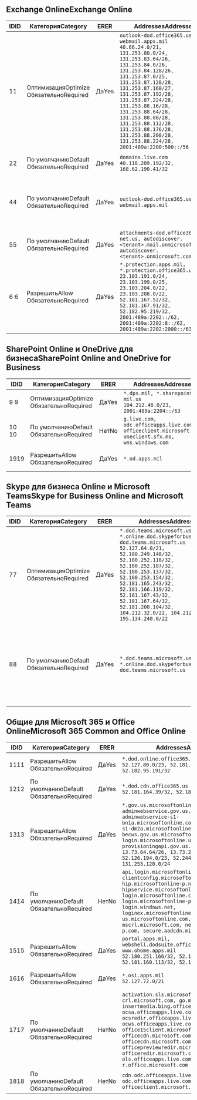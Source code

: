 <!--THIS FILE IS AUTOMATICALLY GENERATED. MANUAL CHANGES WILL BE OVERWRITTEN.-->
<!--Please contact the Office 365 Endpoints team with any questions.-->
<!--USGovDoD endpoints version 2019020800-->
<!--File generated 2019-02-08 14:00:11.4184-->

## <a name="exchange-online"></a><span data-ttu-id="c2527-101">Exchange Online</span><span class="sxs-lookup"><span data-stu-id="c2527-101">Exchange Online</span></span>

<span data-ttu-id="c2527-102">ID</span><span class="sxs-lookup"><span data-stu-id="c2527-102">ID</span></span> | <span data-ttu-id="c2527-103">Категория</span><span class="sxs-lookup"><span data-stu-id="c2527-103">Category</span></span> | <span data-ttu-id="c2527-104">ER</span><span class="sxs-lookup"><span data-stu-id="c2527-104">ER</span></span> | <span data-ttu-id="c2527-105">Addresses</span><span class="sxs-lookup"><span data-stu-id="c2527-105">Addresses</span></span> | <span data-ttu-id="c2527-106">Порты</span><span class="sxs-lookup"><span data-stu-id="c2527-106">Ports</span></span>
-- | -------------------- | --- | ---------------------------------------------------------------------------------------------------------------------------------------------------------------------------------------------------------------------------------------------------------------------------------------------------------------------------------------------------------------------------------------------- | -------------------------------
<span data-ttu-id="c2527-107">1</span><span class="sxs-lookup"><span data-stu-id="c2527-107">1</span></span> | <span data-ttu-id="c2527-108">Оптимизация</span><span class="sxs-lookup"><span data-stu-id="c2527-108">Optimize</span></span><BR><span data-ttu-id="c2527-109">Обязательно</span><span class="sxs-lookup"><span data-stu-id="c2527-109">Required</span></span> | <span data-ttu-id="c2527-110">Да</span><span class="sxs-lookup"><span data-stu-id="c2527-110">Yes</span></span> | `outlook-dod.office365.us, webmail.apps.mil`<BR>`40.66.24.0/21, 131.253.80.0/24, 131.253.83.64/26, 131.253.84.0/26, 131.253.84.128/26, 131.253.87.0/25, 131.253.87.128/28, 131.253.87.160/27, 131.253.87.192/28, 131.253.87.224/28, 131.253.88.16/28, 131.253.88.64/28, 131.253.88.80/28, 131.253.88.112/28, 131.253.88.176/28, 131.253.88.208/28, 131.253.88.224/28, 2001:489a:2200:500::/56` | <span data-ttu-id="c2527-111">**TCP:** 443, 80</span><span class="sxs-lookup"><span data-stu-id="c2527-111">**TCP:** 443, 80</span></span>
<span data-ttu-id="c2527-112">2</span><span class="sxs-lookup"><span data-stu-id="c2527-112">2</span></span> | <span data-ttu-id="c2527-113">По умолчанию</span><span class="sxs-lookup"><span data-stu-id="c2527-113">Default</span></span><BR><span data-ttu-id="c2527-114">Обязательно</span><span class="sxs-lookup"><span data-stu-id="c2527-114">Required</span></span> | <span data-ttu-id="c2527-115">Да</span><span class="sxs-lookup"><span data-stu-id="c2527-115">Yes</span></span> | `domains.live.com`<BR>`40.118.209.192/32, 168.62.190.41/32` | <span data-ttu-id="c2527-116">**TCP:** 443, 80</span><span class="sxs-lookup"><span data-stu-id="c2527-116">**TCP:** 443, 80</span></span>
<span data-ttu-id="c2527-117">4</span><span class="sxs-lookup"><span data-stu-id="c2527-117">4</span></span> | <span data-ttu-id="c2527-118">По умолчанию</span><span class="sxs-lookup"><span data-stu-id="c2527-118">Default</span></span><BR><span data-ttu-id="c2527-119">Обязательно</span><span class="sxs-lookup"><span data-stu-id="c2527-119">Required</span></span> | <span data-ttu-id="c2527-120">Да</span><span class="sxs-lookup"><span data-stu-id="c2527-120">Yes</span></span> | `outlook-dod.office365.us, webmail.apps.mil` | <span data-ttu-id="c2527-121">**TCP:** 143, 25, 587, 993, 995</span><span class="sxs-lookup"><span data-stu-id="c2527-121">**TCP:** 143, 25, 587, 993, 995</span></span>
<span data-ttu-id="c2527-122">5</span><span class="sxs-lookup"><span data-stu-id="c2527-122">5</span></span> | <span data-ttu-id="c2527-123">По умолчанию</span><span class="sxs-lookup"><span data-stu-id="c2527-123">Default</span></span><BR><span data-ttu-id="c2527-124">Обязательно</span><span class="sxs-lookup"><span data-stu-id="c2527-124">Required</span></span> | <span data-ttu-id="c2527-125">Да</span><span class="sxs-lookup"><span data-stu-id="c2527-125">Yes</span></span> | `attachments-dod.office365-net.us, autodiscover.<tenant>.mail.onmicrosoft.com, autodiscover.<tenant>.onmicrosoft.com` | <span data-ttu-id="c2527-126">**TCP:** 443, 80</span><span class="sxs-lookup"><span data-stu-id="c2527-126">**TCP:** 443, 80</span></span>
<span data-ttu-id="c2527-127">6 </span><span class="sxs-lookup"><span data-stu-id="c2527-127">6</span></span> | <span data-ttu-id="c2527-128">Разрешить</span><span class="sxs-lookup"><span data-stu-id="c2527-128">Allow</span></span><BR><span data-ttu-id="c2527-129">Обязательно</span><span class="sxs-lookup"><span data-stu-id="c2527-129">Required</span></span> | <span data-ttu-id="c2527-130">Да</span><span class="sxs-lookup"><span data-stu-id="c2527-130">Yes</span></span> | `*.protection.apps.mil, *.protection.office365.us`<BR>`23.103.191.0/24, 23.103.199.0/25, 23.103.204.0/22, 23.103.208.0/22, 52.181.167.52/32, 52.181.167.91/32, 52.182.95.219/32, 2001:489a:2202::/62, 2001:489a:2202:8::/62, 2001:489a:2202:2000::/63` | <span data-ttu-id="c2527-131">**TCP:** 25, 443</span><span class="sxs-lookup"><span data-stu-id="c2527-131">**TCP:** 25, 443</span></span>

## <a name="sharepoint-online-and-onedrive-for-business"></a><span data-ttu-id="c2527-132">SharePoint Online и OneDrive для бизнеса</span><span class="sxs-lookup"><span data-stu-id="c2527-132">SharePoint Online and OneDrive for Business</span></span>

<span data-ttu-id="c2527-133">ID</span><span class="sxs-lookup"><span data-stu-id="c2527-133">ID</span></span> | <span data-ttu-id="c2527-134">Категория</span><span class="sxs-lookup"><span data-stu-id="c2527-134">Category</span></span> | <span data-ttu-id="c2527-135">ER</span><span class="sxs-lookup"><span data-stu-id="c2527-135">ER</span></span> | <span data-ttu-id="c2527-136">Addresses</span><span class="sxs-lookup"><span data-stu-id="c2527-136">Addresses</span></span> | <span data-ttu-id="c2527-137">Порты</span><span class="sxs-lookup"><span data-stu-id="c2527-137">Ports</span></span>
-- | -------------------- | --- | ---------------------------------------------------------------------------------------------------- | ----------------
<span data-ttu-id="c2527-138">9 </span><span class="sxs-lookup"><span data-stu-id="c2527-138">9</span></span> | <span data-ttu-id="c2527-139">Оптимизация</span><span class="sxs-lookup"><span data-stu-id="c2527-139">Optimize</span></span><BR><span data-ttu-id="c2527-140">Обязательно</span><span class="sxs-lookup"><span data-stu-id="c2527-140">Required</span></span> | <span data-ttu-id="c2527-141">Да</span><span class="sxs-lookup"><span data-stu-id="c2527-141">Yes</span></span> | `*.dps.mil, *.sharepoint-mil.us`<BR>`104.212.48.0/23, 2001:489a:2204::/63` | <span data-ttu-id="c2527-142">**TCP:** 443, 80</span><span class="sxs-lookup"><span data-stu-id="c2527-142">**TCP:** 443, 80</span></span>
<span data-ttu-id="c2527-143">10 </span><span class="sxs-lookup"><span data-stu-id="c2527-143">10</span></span> | <span data-ttu-id="c2527-144">По умолчанию</span><span class="sxs-lookup"><span data-stu-id="c2527-144">Default</span></span><BR><span data-ttu-id="c2527-145">Обязательно</span><span class="sxs-lookup"><span data-stu-id="c2527-145">Required</span></span> | <span data-ttu-id="c2527-146">Нет</span><span class="sxs-lookup"><span data-stu-id="c2527-146">No</span></span> | `g.live.com, odc.officeapps.live.com, officeclient.microsoft.com, oneclient.sfx.ms, wns.windows.com` | <span data-ttu-id="c2527-147">**TCP:** 443, 80</span><span class="sxs-lookup"><span data-stu-id="c2527-147">**TCP:** 443, 80</span></span>
<span data-ttu-id="c2527-148">19</span><span class="sxs-lookup"><span data-stu-id="c2527-148">19</span></span> | <span data-ttu-id="c2527-149">Разрешить</span><span class="sxs-lookup"><span data-stu-id="c2527-149">Allow</span></span><BR><span data-ttu-id="c2527-150">Обязательно</span><span class="sxs-lookup"><span data-stu-id="c2527-150">Required</span></span> | <span data-ttu-id="c2527-151">Да</span><span class="sxs-lookup"><span data-stu-id="c2527-151">Yes</span></span> | `*.od.apps.mil` | <span data-ttu-id="c2527-152">**TCP:** 443, 80</span><span class="sxs-lookup"><span data-stu-id="c2527-152">**TCP:** 443, 80</span></span>

## <a name="skype-for-business-online-and-microsoft-teams"></a><span data-ttu-id="c2527-153">Skype для бизнеса Online и Microsoft Teams</span><span class="sxs-lookup"><span data-stu-id="c2527-153">Skype for Business Online and Microsoft Teams</span></span>

<span data-ttu-id="c2527-154">ID</span><span class="sxs-lookup"><span data-stu-id="c2527-154">ID</span></span> | <span data-ttu-id="c2527-155">Категория</span><span class="sxs-lookup"><span data-stu-id="c2527-155">Category</span></span> | <span data-ttu-id="c2527-156">ER</span><span class="sxs-lookup"><span data-stu-id="c2527-156">ER</span></span> | <span data-ttu-id="c2527-157">Addresses</span><span class="sxs-lookup"><span data-stu-id="c2527-157">Addresses</span></span> | <span data-ttu-id="c2527-158">Порты</span><span class="sxs-lookup"><span data-stu-id="c2527-158">Ports</span></span>
-- | -------------------- | --- | -------------------------------------------------------------------------------------------------------------------------------------------------------------------------------------------------------------------------------------------------------------------------------------------------------------------------------------------------------- | --------------------------------------------------
<span data-ttu-id="c2527-159">7</span><span class="sxs-lookup"><span data-stu-id="c2527-159">7</span></span> | <span data-ttu-id="c2527-160">Оптимизация</span><span class="sxs-lookup"><span data-stu-id="c2527-160">Optimize</span></span><BR><span data-ttu-id="c2527-161">Обязательно</span><span class="sxs-lookup"><span data-stu-id="c2527-161">Required</span></span> | <span data-ttu-id="c2527-162">Да</span><span class="sxs-lookup"><span data-stu-id="c2527-162">Yes</span></span> | `*.dod.teams.microsoft.us, *.online.dod.skypeforbusiness.us, dod.teams.microsoft.us`<BR>`52.127.64.0/21, 52.180.249.148/32, 52.180.252.118/32, 52.180.252.187/32, 52.180.253.137/32, 52.180.253.154/32, 52.181.165.243/32, 52.181.166.119/32, 52.181.167.43/32, 52.181.167.64/32, 52.181.200.104/32, 104.212.32.0/22, 104.212.60.0/23, 195.134.240.0/22` | <span data-ttu-id="c2527-163">**TCP:** 443</span><span class="sxs-lookup"><span data-stu-id="c2527-163">**TCP:** 443</span></span><BR><span data-ttu-id="c2527-164">**UDP:** 3478, 3479, 3480, 3481</span><span class="sxs-lookup"><span data-stu-id="c2527-164">**UDP:** 3478, 3479, 3480, 3481</span></span>
<span data-ttu-id="c2527-165">8</span><span class="sxs-lookup"><span data-stu-id="c2527-165">8</span></span> | <span data-ttu-id="c2527-166">По умолчанию</span><span class="sxs-lookup"><span data-stu-id="c2527-166">Default</span></span><BR><span data-ttu-id="c2527-167">Обязательно</span><span class="sxs-lookup"><span data-stu-id="c2527-167">Required</span></span> | <span data-ttu-id="c2527-168">Да</span><span class="sxs-lookup"><span data-stu-id="c2527-168">Yes</span></span> | `*.dod.teams.microsoft.us, *.online.dod.skypeforbusiness.us, dod.teams.microsoft.us` | <span data-ttu-id="c2527-169">**TCP:** 5061, 50000–59999</span><span class="sxs-lookup"><span data-stu-id="c2527-169">**TCP:** 5061, 50000-59999</span></span><BR><span data-ttu-id="c2527-170">**UDP:** 50000–59999</span><span class="sxs-lookup"><span data-stu-id="c2527-170">**UDP:** 50000-59999</span></span>

## <a name="microsoft-365-common-and-office-online"></a><span data-ttu-id="c2527-171">Общие для Microsoft 365 и Office Online</span><span class="sxs-lookup"><span data-stu-id="c2527-171">Microsoft 365 Common and Office Online</span></span>

<span data-ttu-id="c2527-172">ID</span><span class="sxs-lookup"><span data-stu-id="c2527-172">ID</span></span> | <span data-ttu-id="c2527-173">Категория</span><span class="sxs-lookup"><span data-stu-id="c2527-173">Category</span></span> | <span data-ttu-id="c2527-174">ER</span><span class="sxs-lookup"><span data-stu-id="c2527-174">ER</span></span> | <span data-ttu-id="c2527-175">Addresses</span><span class="sxs-lookup"><span data-stu-id="c2527-175">Addresses</span></span> | <span data-ttu-id="c2527-176">Порты</span><span class="sxs-lookup"><span data-stu-id="c2527-176">Ports</span></span>
-- | ------------------- | --- | ---------------------------------------------------------------------------------------------------------------------------------------------------------------------------------------------------------------------------------------------------------------------------------------------------------------------------------------------------------------------------------------------- | ----------------
<span data-ttu-id="c2527-177">11</span><span class="sxs-lookup"><span data-stu-id="c2527-177">11</span></span> | <span data-ttu-id="c2527-178">Разрешить</span><span class="sxs-lookup"><span data-stu-id="c2527-178">Allow</span></span><BR><span data-ttu-id="c2527-179">Обязательно</span><span class="sxs-lookup"><span data-stu-id="c2527-179">Required</span></span> | <span data-ttu-id="c2527-180">Да</span><span class="sxs-lookup"><span data-stu-id="c2527-180">Yes</span></span> | `*.dod.online.office365.us`<BR>`52.127.80.0/23, 52.181.164.39/32, 52.182.95.191/32` | <span data-ttu-id="c2527-181">**TCP:** 443</span><span class="sxs-lookup"><span data-stu-id="c2527-181">**TCP:** 443</span></span>
<span data-ttu-id="c2527-182">12</span><span class="sxs-lookup"><span data-stu-id="c2527-182">12</span></span> | <span data-ttu-id="c2527-183">По умолчанию</span><span class="sxs-lookup"><span data-stu-id="c2527-183">Default</span></span><BR><span data-ttu-id="c2527-184">Обязательно</span><span class="sxs-lookup"><span data-stu-id="c2527-184">Required</span></span> | <span data-ttu-id="c2527-185">Да</span><span class="sxs-lookup"><span data-stu-id="c2527-185">Yes</span></span> | `*.dod.cdn.office365.us`<BR>`52.181.164.39/32, 52.182.95.191/32` | <span data-ttu-id="c2527-186">**TCP:** 443</span><span class="sxs-lookup"><span data-stu-id="c2527-186">**TCP:** 443</span></span>
<span data-ttu-id="c2527-187">13</span><span class="sxs-lookup"><span data-stu-id="c2527-187">13</span></span> | <span data-ttu-id="c2527-188">Разрешить</span><span class="sxs-lookup"><span data-stu-id="c2527-188">Allow</span></span><BR><span data-ttu-id="c2527-189">Обязательно</span><span class="sxs-lookup"><span data-stu-id="c2527-189">Required</span></span> | <span data-ttu-id="c2527-190">Да</span><span class="sxs-lookup"><span data-stu-id="c2527-190">Yes</span></span> | `*.gov.us.microsoftonline.com, adminwebservice.gov.us.microsoftonline.com, adminwebservice-s1-bn1a.microsoftonline.com, adminwebservice-s1-dm2a.microsoftonline.com, becws.gov.us.microsoftonline.com, login.microsoftonline.us, provisioningapi.gov.us.microsoftonline.com`<BR>`13.73.64.64/26, 13.73.208.128/25, 52.126.194.0/23, 52.244.120.128/25, 131.253.120.0/24` | <span data-ttu-id="c2527-191">**TCP:** 443</span><span class="sxs-lookup"><span data-stu-id="c2527-191">**TCP:** 443</span></span>
<span data-ttu-id="c2527-192">14</span><span class="sxs-lookup"><span data-stu-id="c2527-192">14</span></span> | <span data-ttu-id="c2527-193">По умолчанию</span><span class="sxs-lookup"><span data-stu-id="c2527-193">Default</span></span><BR><span data-ttu-id="c2527-194">Обязательно</span><span class="sxs-lookup"><span data-stu-id="c2527-194">Required</span></span> | <span data-ttu-id="c2527-195">Нет</span><span class="sxs-lookup"><span data-stu-id="c2527-195">No</span></span> | `api.login.microsoftonline.com, clientconfig.microsoftonline-p.net, hip.microsoftonline-p.net, hipservice.microsoftonline.com, login.microsoftonline.com, login.microsoftonline-p.com, login.windows.net, loginex.microsoftonline.com, login-us.microsoftonline.com, mscrl.microsoft.com, nexus.microsoftonline-p.com, secure.aadcdn.microsoftonline-p.com` | <span data-ttu-id="c2527-196">**TCP:** 443</span><span class="sxs-lookup"><span data-stu-id="c2527-196">**TCP:** 443</span></span>
<span data-ttu-id="c2527-197">15</span><span class="sxs-lookup"><span data-stu-id="c2527-197">15</span></span> | <span data-ttu-id="c2527-198">Разрешить</span><span class="sxs-lookup"><span data-stu-id="c2527-198">Allow</span></span><BR><span data-ttu-id="c2527-199">Обязательно</span><span class="sxs-lookup"><span data-stu-id="c2527-199">Required</span></span> | <span data-ttu-id="c2527-200">Да</span><span class="sxs-lookup"><span data-stu-id="c2527-200">Yes</span></span> | `portal.apps.mil, webshell.dodsuite.office365.us, www.ohome.apps.mil`<BR>`52.180.251.166/32, 52.181.160.19/32, 52.181.160.113/32, 52.182.92.132/32` | <span data-ttu-id="c2527-201">**TCP:** 443</span><span class="sxs-lookup"><span data-stu-id="c2527-201">**TCP:** 443</span></span>
<span data-ttu-id="c2527-202">16</span><span class="sxs-lookup"><span data-stu-id="c2527-202">16</span></span> | <span data-ttu-id="c2527-203">Разрешить</span><span class="sxs-lookup"><span data-stu-id="c2527-203">Allow</span></span><BR><span data-ttu-id="c2527-204">Обязательно</span><span class="sxs-lookup"><span data-stu-id="c2527-204">Required</span></span> | <span data-ttu-id="c2527-205">Да</span><span class="sxs-lookup"><span data-stu-id="c2527-205">Yes</span></span> | `*.osi.apps.mil`<BR>`52.127.72.0/21` | <span data-ttu-id="c2527-206">**TCP:** 443</span><span class="sxs-lookup"><span data-stu-id="c2527-206">**TCP:** 443</span></span>
<span data-ttu-id="c2527-207">17</span><span class="sxs-lookup"><span data-stu-id="c2527-207">17</span></span> | <span data-ttu-id="c2527-208">По умолчанию</span><span class="sxs-lookup"><span data-stu-id="c2527-208">Default</span></span><BR><span data-ttu-id="c2527-209">Обязательно</span><span class="sxs-lookup"><span data-stu-id="c2527-209">Required</span></span> | <span data-ttu-id="c2527-210">Нет</span><span class="sxs-lookup"><span data-stu-id="c2527-210">No</span></span> | `activation.sls.microsoft.com, crl.microsoft.com, go.microsoft.com, insertmedia.bing.office.net, ocsa.officeapps.live.com, ocsredir.officeapps.live.com, ocws.officeapps.live.com, office15client.microsoft.com, officecdn.microsoft.com, officecdn.microsoft.com.edgesuite.net, officepreviewredir.microsoft.com, officeredir.microsoft.com, ols.officeapps.live.com, r.office.microsoft.com` | <span data-ttu-id="c2527-211">**TCP:** 443, 80</span><span class="sxs-lookup"><span data-stu-id="c2527-211">**TCP:** 443, 80</span></span>
<span data-ttu-id="c2527-212">18</span><span class="sxs-lookup"><span data-stu-id="c2527-212">18</span></span> | <span data-ttu-id="c2527-213">По умолчанию</span><span class="sxs-lookup"><span data-stu-id="c2527-213">Default</span></span><BR><span data-ttu-id="c2527-214">Обязательно</span><span class="sxs-lookup"><span data-stu-id="c2527-214">Required</span></span> | <span data-ttu-id="c2527-215">Нет</span><span class="sxs-lookup"><span data-stu-id="c2527-215">No</span></span> | `cdn.odc.officeapps.live.com, odc.officeapps.live.com, officeclient.microsoft.com` | <span data-ttu-id="c2527-216">**TCP:** 443, 80</span><span class="sxs-lookup"><span data-stu-id="c2527-216">**TCP:** 443, 80</span></span>
